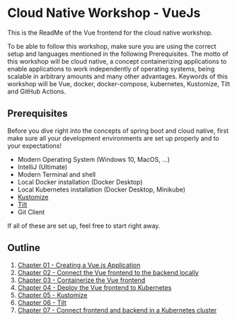 # Cloud Native Workshop - VueJs

This is the ReadMe of the Vue frontend for the cloud native workshop.

To be able to follow this workshop, make sure you are using the correct setup and languages mentioned in the
following Prerequisites. The motto of this workshop will be cloud native, a concept containerizing applications to enable
applications to work independently of operating systems, being scalable in arbitrary amounts and many other advantages.
Keywords of this workshop will be Vue, docker, docker-compose, kubernetes, Kustomize, Tilt and GitHub Actions.

## Prerequisites

Before you dive right into the concepts of spring boot and cloud native, first make sure all your development
environments are set up properly and to your expectations!

- Modern Operating System (Windows 10, MacOS, ...)
- IntelliJ (Ultimate)
- Modern Terminal and shell
- Local Docker installation (Docker Desktop)
- Local Kubernetes installation (Docker Desktop, Minikube)
- [Kustomize](https://kubectl.docs.kubernetes.io/installation/kustomize/)
- [Tilt](https://docs.tilt.dev/install.html)
- Git Client

If all of these are set up, feel free to start right away.

## Outline

1) [Chapter 01 - Creating a Vue.js Application](chapter-1.md)
2) [Chapter 02 - Connect the Vue frontend to the backend locally](chapter-2.md)
3) [Chapter 03 - Containerize the Vue frontend](chapter-3.md)
4) [Chapter 04 - Deploy the Vue frontend to Kubernetes](chapter-4.md)
5) [Chapter 05 - Kustomize](chapter-5.md)
6) [Chapter 06 - Tilt](chapter-6.md)
7) [Chapter 07 - Connect frontend and backend in a Kubernetes cluster](chapter-7.md)














